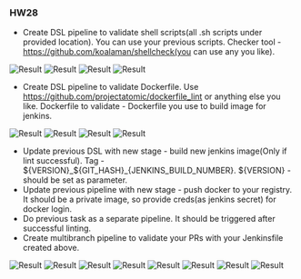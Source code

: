 ### HW28

- Create DSL pipeline to validate shell scripts(all .sh scripts under provided location). You can use your previous scripts. Checker tool - https://github.com/koalaman/shellcheck(you can use any you like).

![Result](https://i.ibb.co/9VD79bk/Install-shellcheck.jpg)
![Result](https://i.ibb.co/QQwSt9x/Shellcheck-0.jpg)
![Result](https://i.ibb.co/02vdWW2/Shellcheck-1.jpg)
![Result](https://i.ibb.co/QFNQ1VW/Shellcheck-2.jpg)

- Create DSL pipeline to validate Dockerfile. Use https://github.com/projectatomic/dockerfile_lint or anything else you like. Dockerfile to validate - Dockerfile you use to build image for jenkins.

![Result](https://i.ibb.co/CKbm74f/Dockerfile-lint-0.jpg)
![Result](https://i.ibb.co/HzBjLbS/Dockerfile-lint-1.jpg)
![Result](https://i.ibb.co/5KWB826/Dockerfile-lint-2.jpg)
![Result](https://i.ibb.co/r6PnZ2T/Dockerfile-lint-3.jpg)

- Update previous DSL with new stage - build new jenkins image(Only if lint successful). Tag - ${VERSION}_${GIT_HASH}_{JENKINS_BUILD_NUMBER}.  ${VERSION} -  should be set as parameter.
- Update previous pipeline with new stage - push docker to your registry. It should be a private image, so provide creds(as jenkins secret) for docker login.
- Do previous task as a separate pipeline. It should be triggered after successful linting.
- Create multibranch pipeline to validate your PRs with your Jenkinsfile created above.

![Result](https://i.ibb.co/dbfvHXd/Docker-image0.jpg)
![Result](https://i.ibb.co/p15k5Ty/Docker-image1.jpg)
![Result](https://i.ibb.co/W35vqH5/Docker-image2.jpg)
![Result](https://i.ibb.co/0qg2dc5/Docker-image3.jpg)
![Result](https://i.ibb.co/Jsytt1f/Docker-image4.jpg)
![Result](https://i.ibb.co/HG3fGpj/Docker-image5.jpg)
![Result](https://i.ibb.co/mhWwnPM/Dockerhub-1.jpg)
![Result](https://i.ibb.co/6g8YpC1/Dockerhub-2.jpg)
